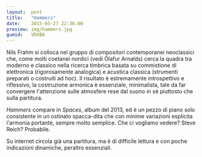 ```yaml
---
layout:  post
title:   "Hammers"
date:    2015-05-27 22:36:00
preview: img/hammers.jpg
gumid:   VDXBA
---
```


Nils Frahm si colloca nel gruppo di compositori contemporanei neoclassici che,
come molti coetanei nordici (vedi Ólafur Arnalds) cerca la quadra tra moderno e
classico nella ricerca timbrica basata su commistione di elettronica
(rigorosamente analogica) e acustica classica (strumenti preparati o costruiti
ad hoc). Il risultato è estremamente introspettivo e riflessivo, la costruzione
armonica è essenziale, minimalista, tale da far convergere l'attenzione sulle
atmosfere rese dal suono in sè piuttosto che sulla partitura.

*Hammers* compare in *Spaces*, album del 2013, ed è un pezzo di piano solo
consistente in un ostinato spacca-dita che con minime variazioni esplicita
l'armonia portante, sempre molto semplice. Che ci vogliamo vedere? Steve Reich?
Probabile.

Su internet circola già una partitura, ma è di difficile lettura e con poche
indicazioni dinamiche, peraltro essenziali.
